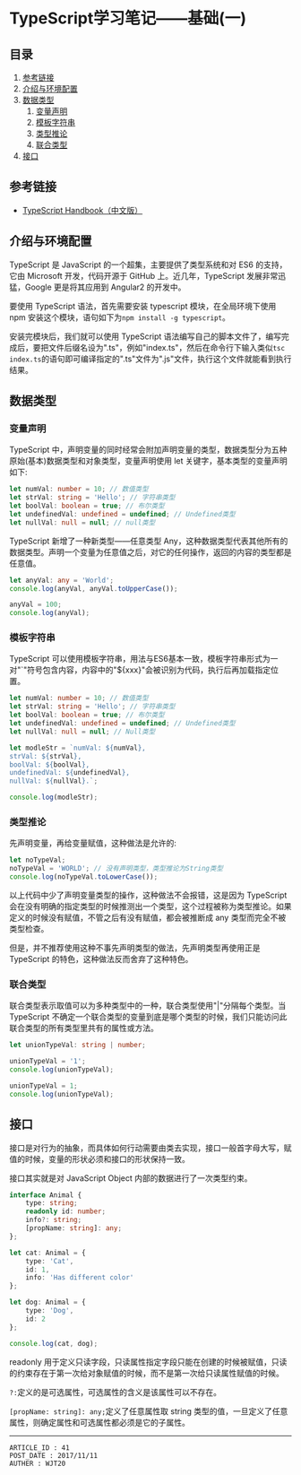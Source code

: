 
# TypeScript学习笔记——基础(一) #

## 目录 ##

1. [参考链接](#href1)
2. [介绍与环境配置](#href2)
3. [数据类型](#href3)
    1. [变量声明](#href3-1)
    2. [模板字符串](#href3-2)
    3. [类型推论](#href3-3)
    4. [联合类型](#href3-4)
4. [接口](#href4)

## <a name="href1">参考链接</a> ##

- [TypeScript Handbook（中文版）](http://wiki.jikexueyuan.com/project/typescript/Basic-Types.html)

## <a name="href2">介绍与环境配置</a> ##

TypeScript 是 JavaScript 的一个超集，主要提供了类型系统和对 ES6 的支持，它由 Microsoft 开发，代码开源于 GitHub 上。近几年，TypeScript 发展非常迅猛，Google 更是将其应用到 Angular2 的开发中。

要使用 TypeScript 语法，首先需要安装 typescript 模块，在全局环境下使用 npm 安装这个模块，语句如下为`npm install -g typescript`。

安装完模块后，我们就可以使用 TypeScript 语法编写自己的脚本文件了，编写完成后，要把文件后缀名设为".ts"，例如"index.ts"，然后在命令行下输入类似`tsc index.ts`的语句即可编译指定的".ts"文件为".js"文件，执行这个文件就能看到执行结果。

## <a name="href3">数据类型</a> ##

### <a name="href3-1">变量声明</a> ###

TypeScript 中，声明变量的同时经常会附加声明变量的类型，数据类型分为五种原始(基本)数据类型和对象类型，变量声明使用 let 关键字，基本类型的变量声明如下:

```ts
let numVal: number = 10; // 数值类型
let strVal: string = 'Hello'; // 字符串类型
let boolVal: boolean = true; // 布尔类型
let undefinedVal: undefined = undefined; // Undefined类型
let nullVal: null = null; // null类型
```

TypeScript 新增了一种新类型——任意类型 Any，这种数据类型代表其他所有的数据类型。声明一个变量为任意值之后，对它的任何操作，返回的内容的类型都是任意值。

```ts
let anyVal: any = 'World';
console.log(anyVal, anyVal.toUpperCase());

anyVal = 100;
console.log(anyVal);
```

### <a name="href3-2">模板字符串</a> ###

TypeScript 可以使用模板字符串，用法与ES6基本一致，模板字符串形式为一对"\`"符号包含内容，内容中的"${xxx}"会被识别为代码，执行后再加载指定位置。

```ts
let numVal: number = 10; // 数值类型
let strVal: string = 'Hello'; // 字符串类型
let boolVal: boolean = true; // 布尔类型
let undefinedVal: undefined = undefined; // Undefined类型
let nullVal: null = null; // Null类型

let modleStr = `numVal: ${numVal},
strVal: ${strVal},
boolVal: ${boolVal},
undefinedVal: ${undefinedVal},
nullVal: ${nullVal}.`;

console.log(modleStr);
```

### <a name="href3-3">类型推论</a> ###

先声明变量，再给变量赋值，这种做法是允许的:

```ts
let noTypeVal;
noTypeVal = 'WORLD'; // 没有声明类型，类型推论为String类型
console.log(noTypeVal.toLowerCase());
```

以上代码中少了声明变量类型的操作，这种做法不会报错，这是因为 TypeScript 会在没有明确的指定类型的时候推测出一个类型，这个过程被称为类型推论。如果定义的时候没有赋值，不管之后有没有赋值，都会被推断成 any 类型而完全不被类型检查。

但是，并不推荐使用这种不事先声明类型的做法，先声明类型再使用正是 TypeScript 的特色，这种做法反而舍弃了这种特色。

### <a name="href3-4">联合类型</a> ###

联合类型表示取值可以为多种类型中的一种，联合类型使用"|"分隔每个类型。当 TypeScript 不确定一个联合类型的变量到底是哪个类型的时候，我们只能访问此联合类型的所有类型里共有的属性或方法。

```ts
let unionTypeVal: string | number;

unionTypeVal = '1';
console.log(unionTypeVal);

unionTypeVal = 1;
console.log(unionTypeVal);
```

## <a name="href4">接口</a> ##

接口是对行为的抽象，而具体如何行动需要由类去实现，接口一般首字母大写，赋值的时候，变量的形状必须和接口的形状保持一致。

接口其实就是对 JavaScript Object 内部的数据进行了一次类型约束。

```ts
interface Animal {
    type: string;
    readonly id: number;
    info?: string;
    [propName: string]: any;
};

let cat: Animal = {
    type: 'Cat',
    id: 1,
    info: 'Has different color'
};

let dog: Animal = {
    type: 'Dog',
    id: 2
};

console.log(cat, dog);
```

readonly 用于定义只读字段，只读属性指定字段只能在创建的时候被赋值，只读的约束存在于第一次给对象赋值的时候，而不是第一次给只读属性赋值的时候。

`?:`定义的是可选属性，可选属性的含义是该属性可以不存在。

`[propName: string]: any;`定义了任意属性取 string 类型的值，一旦定义了任意属性，则确定属性和可选属性都必须是它的子属性。

---

```
ARTICLE_ID : 41
POST_DATE : 2017/11/11
AUTHER : WJT20
```

